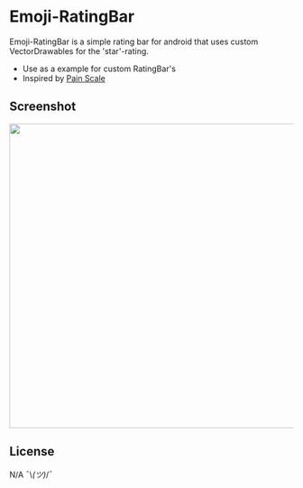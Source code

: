 # Emoji-RatingBar
Emoji-RatingBar is a simple rating bar for android that uses custom VectorDrawables for the 'star'-rating.
  - Use as a example for custom RatingBar's
  - Inspired by [Pain Scale](https://github.com/manmountain/emoji-ratingbar/raw/master/pain_scale.jpg)

## Screenshot
 <img src="https://github.com/manmountain/emoji-ratingbar/raw/master/emoji-ratingbar.png" width="540" height="540" />

## License
N/A ¯\\_(ツ)_/¯

